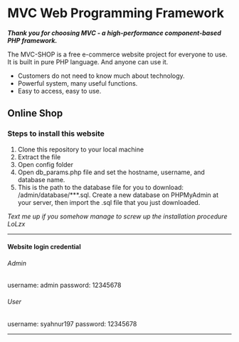 MVC Web Programming Framework
=============================

___Thank you for choosing MVC - a high-performance component-based PHP framework.___

The MVC-SHOP is a free e-commerce website project for everyone to use. It is built in pure PHP language. And anyone can use it.

* Customers do not need to know much about technology.
* Powerful system, many useful functions.
* Easy to access, easy to use.


Online Shop 
-------------
### Steps to install this website

1. Clone this repository to your local machine
2. Extract the file
3. Open config folder
4. Open db_params.php file and set the hostname, username, and database name.
5. This is the path to the database file for you to download: /admin/database/***.sql. Create a new database on PHPMyAdmin at your server, then import the .sql file that you just downloaded.

_Text me up if you somehow manage to screw up the installation procedure LoLzx_
***
#### Website login credential
###### Admin
username: admin
password: 12345678
###### User
username: syahnur197
password: 12345678
***
